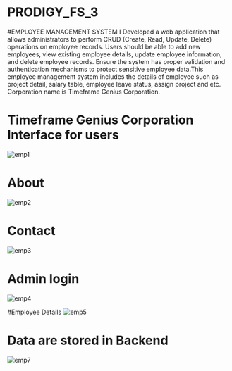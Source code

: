 # PRODIGY_FS_3
#EMPLOYEE MANAGEMENT SYSTEM
I Developed a web application that allows administrators to perform CRUD (Create, Read, Update, Delete) operations on employee records. Users should be able to add new employees, view existing employee details, update employee information, and delete employee records. Ensure the system has proper validation and authentication mechanisms to protect sensitive employee data.This employee management system includes the details of employee such as project detail, salary table, employee leave status, assign project and etc. Corporation name is Timeframe Genius Corporation.

# Timeframe Genius Corporation Interface for users
![emp1](https://github.com/user-attachments/assets/7c81305b-2025-494f-a943-e6d96ff3214e)

# About
![emp2](https://github.com/user-attachments/assets/587e26c2-6ceb-4cc9-b0ef-6b3aee4700a4)

# Contact
![emp3](https://github.com/user-attachments/assets/ecdce149-f778-4d9e-ad01-dd0ef09ce01c)

# Admin login
![emp4](https://github.com/user-attachments/assets/a8bc3a83-491b-4ee6-9d59-c3974e746572)

#Employee Details
![emp5](https://github.com/user-attachments/assets/3745f1d8-374f-49ec-b711-605a36111df9)

# Data are stored in Backend
![emp7](https://github.com/user-attachments/assets/c7ad4a6a-084d-40d3-ace8-a07f7b591dcd)
